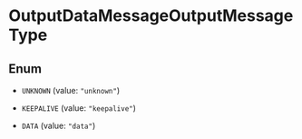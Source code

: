 

# OutputDataMessageOutputMessageType

## Enum


* `UNKNOWN` (value: `"unknown"`)

* `KEEPALIVE` (value: `"keepalive"`)

* `DATA` (value: `"data"`)



